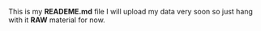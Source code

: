 This is my **READEME.md** file I will upload my data very soon so just hang with it **RAW** material for now.
